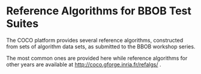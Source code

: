 Reference Algorithms for BBOB Test Suites
=========================================

The COCO platform provides several reference algorithms, constructed from 
sets of algorithm data sets, as submitted to the BBOB workshop series.

The most common ones are provided here while reference algorithms for
other years are available at http://coco.gforge.inria.fr/refalgs/ .